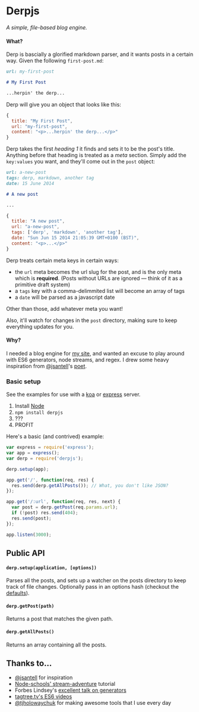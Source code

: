 # Derpjs

*A simple, file-based blog engine.*

#### What?
Derp is bascially a glorified markdown parser, and it wants posts in a certain way. Given the following `first-post.md`:

```markdown
url: my-first-post

# My First Post

...herpin' the derp...
```
Derp will give you an object that looks like this:
```javascript
{
  title: "My First Post",
  url: "my-first-post",
  content: "<p>...herpin' the derp...</p>"
}
```

Derp takes the first *heading 1* it finds and sets it to be the post's title. Anything before that heading is treated as a *meta* section. Simply add the `key:values` you want, and they'll come out in the `post` object:

```markdown
url: a-new-post
tags: derp, markdown, another tag
date: 15 June 2014

# A new post

...
```
```javascript
{
  title: "A new post",
  url: "a-new-post",
  tags: ['derp', 'markdown', 'another tag'],
  date: "Sun Jun 15 2014 21:05:39 GMT+0100 (BST)",
  content: "<p>...</p>"
}
```

Derp treats certain meta keys in certain ways:
- the `url` meta becomes the url slug for the post, and is the only meta which is **required**. (Posts without URLs are ignored — think of it as a primitive draft system)
- a `tags` key with a comma-delimmited list will become an array of tags
- a `date` will be parsed as a javascript date

Other than those, add whatever meta you want!

Also, it'll watch for changes in the `post` directory, making sure to keep everything updates for you.

#### Why?
I needed a blog engine for [my site](http://iestynwilliams.net), and wanted an excuse to play around with ES6 generators, node streams, and regex. I drew some heavy inspiration from [@jsantell](http://twitter.com/jsantell)'s [poet](http://jsantell.github.io/poet/).

### Basic setup

See the examples for use with a [koa](https://github.com/iest/derp/blob/master/examples/koa.js) or [express](https://github.com/iest/derp/blob/master/examples/express.js) server.

1. Install [Node](http://nodejs.com)
2. `npm install derpjs`
3. ???
4. PROFIT

Here's a basic (and contrived) example:
```javascript
var express = require('express');
var app = express();
var derp = require('derpjs');

derp.setup(app);

app.get('/', function(req, res) {
  res.send(derp.getAllPosts()); // What, you don't like JSON?
});

app.get('/:url', function(req, res, next) {
  var post = derp.getPost(req.params.url);
  if (!post) res.send(404);
  res.send(post);
});

app.listen(3000);
```


## Public API

#### `derp.setup(application, [options])`
Parses all the posts, and sets up a watcher on the posts directory to keep track of file changes. Optionally pass in an options hash (checkout the [defaults](https://github.com/iest/derp/blob/master/lib/derp/defaults.js)).

#### `derp.getPost(path)`
Returns a post that matches the given path.

#### `derp.getAllPosts()`
Returns an array containing all the posts.


## Thanks to...
- [@jsantell](http://twitter.com/jsantell) for inspiration
- [Node-schools' stream-adventure](http://nodeschool.io/#stream-adventure) tutorial
- Forbes Lindsey's [excellent talk on generators](https://www.youtube.com/watch?v=qbKWsbJ76-s)
- [tagtree.tv's ES6 videos](http://tagtree.tv)
- [@tjholowaychuk](https://twitter.com/tjholowaychuk) for making awesome tools that I use every day